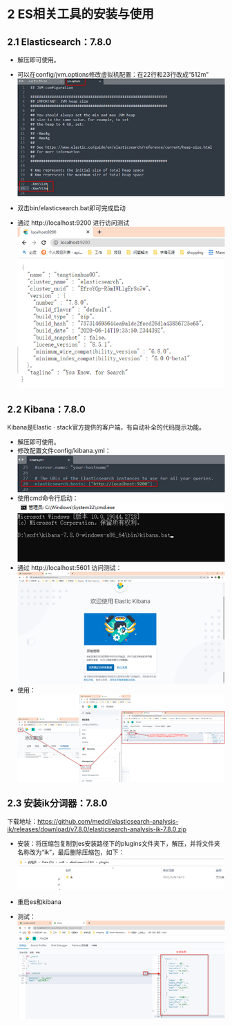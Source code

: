 # 2 ES相关工具的安装与使用

## 2.1 Elasticsearch：7.8.0

* 解压即可使用。
* 可以在config/jvm.options修改虚拟机配置：在22行和23行改成“512m”
  ![](./images/Part2/update_es_config.png)


* 双击bin/elasticsearch.bat即可完成启动
* 通过 http://localhost:9200 进行访问测试
![](./images/Part2/test_es.png)

## 2.2 Kibana：7.8.0

Kibana是Elastic · stack官方提供的客户端，有自动补全的代码提示功能。

* 解压即可使用。
* 修改配置文件config/kibana.yml：
  ![](./images/Part2/update_kinana_config.png)
* 使用cmd命令行启动：
  ![](./images/Part2/start_kibana.png)
* 通过 http://localhost:5601 访问测试：
  ![](./images/Part2/test_kibana.png)
* 使用：
  ![](./images/Part2/use_kibana.png)

## 2.3 安装ik分词器：7.8.0

下载地址：https://github.com/medcl/elasticsearch-analysis-ik/releases/download/v7.8.0/elasticsearch-analysis-ik-7.8.0.zip

* 安装：将压缩包复制到es安装路径下的plugins文件夹下，解压，并将文件夹名称改为“ik”，最后删除压缩包，如下：
  ![](./images/Part2/install_ik.png)

* 重启es和kibana
* 测试：
  ![](./images/Part2/test_ik.png)